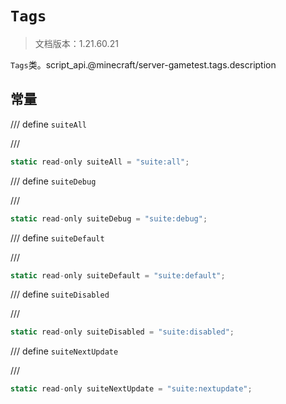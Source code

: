 # `Tags`

> 文档版本：1.21.60.21

`Tags`类。script_api.@minecraft/server-gametest.tags.description

## 常量

/// define
`suiteAll`


///

```js
static read-only suiteAll = "suite:all";
```


/// define
`suiteDebug`


///

```js
static read-only suiteDebug = "suite:debug";
```


/// define
`suiteDefault`


///

```js
static read-only suiteDefault = "suite:default";
```


/// define
`suiteDisabled`


///

```js
static read-only suiteDisabled = "suite:disabled";
```


/// define
`suiteNextUpdate`


///

```js
static read-only suiteNextUpdate = "suite:nextupdate";
```

